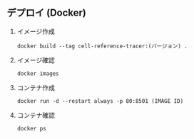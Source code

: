 # 

## デプロイ (Docker)

1. イメージ作成

    ```
    docker build --tag cell-reference-tracer:(バージョン) .
    ```

1.  イメージ確認

    ```
    docker images
    ```

1. コンテナ作成

    ```
    docker run -d --restart always -p 80:8501 (IMAGE ID)
    ```

1. コンテナ確認

    ```
    docker ps
    ```
